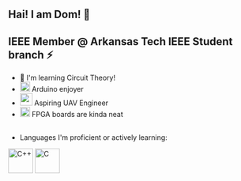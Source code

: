 ## Hai! I am Dom! 👋
<!--___-->
## IEEE Member @ Arkansas Tech IEEE Student branch ⚡

- 🌱 I'm learning Circuit Theory!
- <img src="https://external-content.duckduckgo.com/iu/?u=https%3A%2F%2Fbrandslogos.com%2Fwp-content%2Fuploads%2Fimages%2Flarge%2Farduino-logo-1.png&f=1&nofb=1&ipt=6f40c1f570fbde5145f1a9331050ecf40c3e5b9dc030ef2e43a7f5f6ae5e9181" width="20" height="20"> Arduino enjoyer
- <img src="https://external-content.duckduckgo.com/iu/?u=https%3A%2F%2Fstatic.vecteezy.com%2Fsystem%2Fresources%2Fpreviews%2F016%2F475%2F394%2Foriginal%2Ftransparent-drone-uav-in-flight-png.png&f=1&nofb=1&ipt=ae63f4e9484892762cc3a2edb56bb88eca214e79a47085b42fd8dcef87271b00" width="25" height="25"> Aspiring UAV Engineer
- <img src="https://external-content.duckduckgo.com/iu/?u=https%3A%2F%2Ficons.veryicon.com%2Fpng%2Fo%2Fmiscellaneous%2Fcloud-computing-foundation-internet-of-things%2Ffpga.png&f=1&nofb=1&ipt=bf906c882a295346eab50be359d28811a5df972c9d3f168a524a7dc37c32c980" width="20" height="20"> FPGA boards are kinda neat

##
- Languages I'm proficient or actively learning:

<img src="https://external-content.duckduckgo.com/iu/?u=https%3A%2F%2Fclipart-library.com%2Fimage_gallery2%2FC-Free-Download-PNG.png&f=1&nofb=1&ipt=51d153a6b1c1ba37011dca9667246269bd2c7ec51817a30752e3ba7b915d6798" alt="C++" width="50" height="50"> <img src="https://external-content.duckduckgo.com/iu/?u=https%3A%2F%2Fbrandslogos.com%2Fwp-content%2Fuploads%2Fimages%2Flarge%2Fc-logo-1.png&f=1&nofb=1&ipt=0d92464009ae70c5f1d3f6587ef2ee4d6156ea6b35d27f6e60bbb64a685935ea" alt="C" width="50" height="50">

